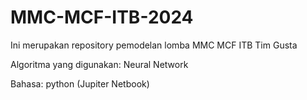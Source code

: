 # MMC-MCF-ITB-2024
Ini merupakan repository pemodelan lomba MMC MCF ITB Tim Gusta

Algoritma yang digunakan: Neural Network

Bahasa: python (Jupiter Netbook)

